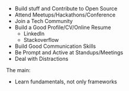 * Build stuff and Contribute to Open Source
* Attend Meetups/Hackathons/Conference
* Join a Tech Community
* Build a Good Profile/CV/Online Resume
  * LinkedIn
  * Stackoverflow
* Build Good Communication Skills
* Be Prompt and Active at Standups/Meetings
* Deal with Distractions

The main:
* Learn fundamentals, not only frameworks